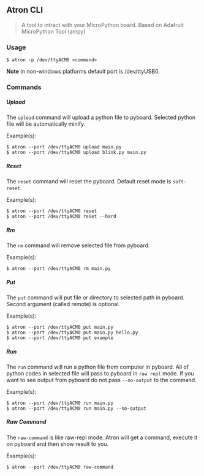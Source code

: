 ## Atron CLI

> A tool to intract with your MicroPython board.
> Based on Adafruit MicroPython Tool (ampy)

### Usage

```
$ atron -p /dev/ttyACM0 <command>
```

**Note** In non-windows platforms default port is /dev/ttyUSB0.

### Commands

##### Upload

The `upload` command will upload a python file to pyboard. Selected python file will be automatically minify.

Example(s):

```
$ atron --port /dev/ttyACM0 upload main.py
$ atron --port /dev/ttyACM0 upload blink.py main.py
```

##### Reset

The `reset` command will reset the pyboard. Default reset mode is `soft-reset`.

Example(s):

```
$ atron --port /dev/ttyACM0 reset
$ atron --port /dev/ttyACM0 reset --hard
```

##### Rm

The `rm` command will remove selected file from pyboard.

Example(s):

```
$ atron --port /dev/ttyACM0 rm main.py
```

##### Put

The `put` command will put file or directory to selected path in pyboard.
Second argument (called remote) is optional.

Example(s):

```
$ atron --port /dev/ttyACM0 put main.py
$ atron --port /dev/ttyACM0 put main.py hello.py
$ atron --port /dev/ttyACM0 put example
```

##### Run

The `run` command will run a python file from computer in pyboard. All of python codes in selected file will pass to pyboard in `raw repl` mode. If you want to see output from pyboard do not pass `--no-output` to the command.

Example(s):

```
$ atron --port /dev/ttyACM0 run main.py
$ atron --port /dev/ttyACM0 run main.py --no-output
```

##### Raw Command

The `raw-command` is like raw-repl mode. Atron will get a command, execute it on pyboard and then show result to you.

Example(s):

```
$ atron --port /dev/ttyACM0 raw-command
```